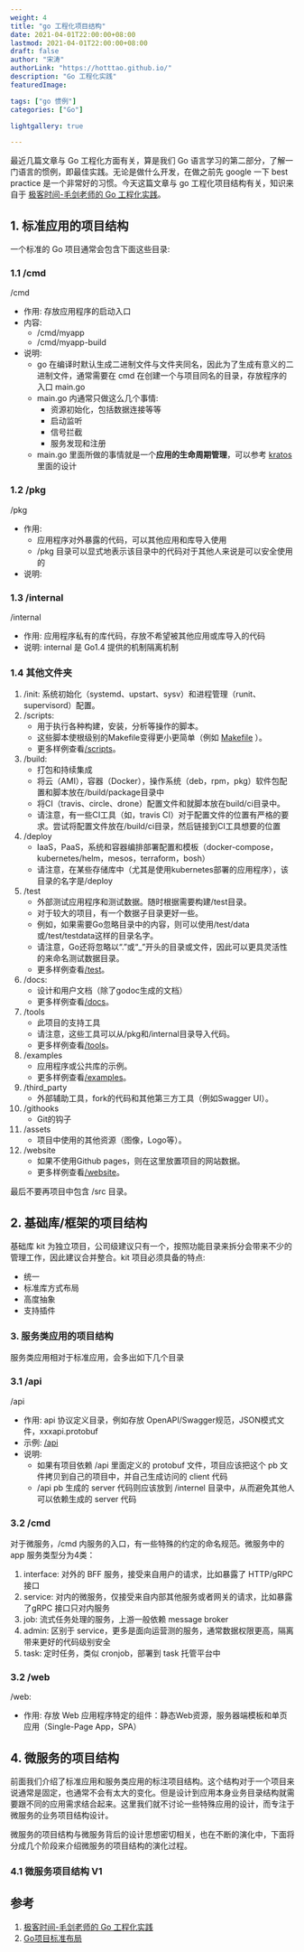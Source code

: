 ```yaml
---
weight: 4
title: "go 工程化项目结构"
date: 2021-04-01T22:00:00+08:00
lastmod: 2021-04-01T22:00:00+08:00
draft: false
author: "宋涛"
authorLink: "https://hotttao.github.io/"
description: "Go 工程化实践"
featuredImage: 

tags: ["go 惯例"]
categories: ["Go"]

lightgallery: true

---
```


最近几篇文章与 Go 工程化方面有关，算是我们 Go 语言学习的第二部分，了解一门语言的惯例，即最佳实践。无论是做什么开发，在做之前先 google 一下 best practice 是一个非常好的习惯。今天这篇文章与 go 工程化项目结构有关，知识来自于 [极客时间-毛剑老师的 Go 工程化实践](https://u.geekbang.org/subject/intro/100107201)。

## 1. 标准应用的项目结构
一个标准的 Go 项目通常会包含下面这些目录:

### 1.1 /cmd
/cmd
- 作用: 存放应用程序的启动入口
- 内容:
    - /cmd/myapp
    - /cmd/myapp-build
- 说明:
    - go 在编译时默认生成二进制文件与文件夹同名，因此为了生成有意义的二进制文件，通常需要在 cmd 在创建一个与项目同名的目录，存放程序的入口 main.go
    - main.go 内通常只做这么几个事情:
        - 资源初始化，包括数据连接等等
        - 启动监听
        - 信号拦截
        - 服务发现和注册
    - main.go 里面所做的事情就是一个**应用的生命周期管理**，可以参考 [kratos](https://github.com/go-kratos/kratos/blob/main/README_zh.md) 里面的设计


### 1.2 /pkg
/pkg
- 作用: 
    - 应用程序对外暴露的代码，可以其他应用和库导入使用
    - /pkg 目录可以显式地表示该目录中的代码对于其他人来说是可以安全使用的
- 说明: 

### 1.3 /internal
/internal
- 作用: 应用程序私有的库代码，存放不希望被其他应用或库导入的代码
- 说明: internal 是 Go1.4 提供的机制隔离机制

### 1.4 其他文件夹
1. /init: 系统初始化（systemd、upstart、sysv）和进程管理（runit、supervisord）配置。
2. /scripts: 
    - 用于执行各种构建，安装，分析等操作的脚本。
    - 这些脚本使根级别的Makefile变得更小更简单（例如 [Makefile](https://github.com/hashicorp/terraform/blob/master/Makefile) ）。
    - 更多样例查看[/scripts](https://github.com/golang-standards/project-layout/blob/master/scripts/README.md)。
3. /build: 
    - 打包和持续集成
    - 将云（AMI），容器（Docker），操作系统（deb，rpm，pkg）软件包配置和脚本放在/build/package目录中
    - 将CI（travis、circle、drone）配置文件和就脚本放在build/ci目录中。
    - 请注意，有一些CI工具（如，travis CI）对于配置文件的位置有严格的要求。尝试将配置文件放在/build/ci目录，然后链接到CI工具想要的位置
4. /deploy
    - IaaS，PaaS，系统和容器编排部署配置和模板（docker-compose，kubernetes/helm，mesos，terraform，bosh）
    - 请注意，在某些存储库中（尤其是使用kubernetes部署的应用程序），该目录的名字是/deploy
5. /test
    - 外部测试应用程序和测试数据。随时根据需要构建/test目录。
    - 对于较大的项目，有一个数据子目录更好一些。
    - 例如，如果需要Go忽略目录中的内容，则可以使用/test/data或/test/testdata这样的目录名字。
    - 请注意，Go还将忽略以“.”或“_”开头的目录或文件，因此可以更具灵活性的来命名测试数据目录。
    - 更多样例查看[/test](https://github.com/golang-standards/project-layout/blob/master/test/README.md)。
6. /docs: 
    - 设计和用户文档（除了godoc生成的文档）
    - 更多样例查看[/docs](https://github.com/golang-standards/project-layout/blob/master/docs/README.md)。
7. /tools
    - 此项目的支持工具
    - 请注意，这些工具可以从/pkg和/internal目录导入代码。
    - 更多样例查看[/tools](https://github.com/golang-standards/project-layout/blob/master/tools/README.md)。
8. /examples
    - 应用程序或公共库的示例。
    - 更多样例查看[/examples](https://github.com/golang-standards/project-layout/blob/master/examples/README.md)。
9. /third_party
    - 外部辅助工具，fork的代码和其他第三方工具（例如Swagger UI）。
10. /githooks
    - Git的钩子
11. /assets
    - 项目中使用的其他资源（图像，Logo等）。
12. /website
    - 如果不使用Github pages，则在这里放置项目的网站数据。
    - 更多样例查看[/website](https://github.com/golang-standards/project-layout/blob/master/website/README.md)。

最后不要再项目中包含 /src 目录。

## 2. 基础库/框架的项目结构
基础库 kit 为独立项目，公司级建议只有一个，按照功能目录来拆分会带来不少的管理工作，因此建议合并整合。kit 项目必须具备的特点:
- 统一
- 标准库方式布局
- 高度抽象
- 支持插件

### 3. 服务类应用的项目结构
服务类应用相对于标准应用，会多出如下几个目录

### 3.1 /api
/api
- 作用: api 协议定义目录，例如存放 OpenAPI/Swagger规范，JSON模式文件，xxxapi.protobuf
- 示例: [/api](https://github.com/golang-standards/project-layout/blob/master/api/README.md)
- 说明:
    - 如果有项目依赖 /api 里面定义的 protobuf 文件，项目应该把这个 pb 文件拷贝到自己的项目中，并自己生成访问的 client 代码
    - /api pb 生成的 server 代码则应该放到 /internel 目录中，从而避免其他人可以依赖生成的 server 代码

### 3.2 /cmd
对于微服务，/cmd 内服务的入口，有一些特殊的约定的命名规范。微服务中的 app 服务类型分为4类：
1. interface: 对外的 BFF 服务，接受来自用户的请求，比如暴露了 HTTP/gRPC 接口
2. service: 对内的微服务，仅接受来自内部其他服务或者网关的请求，比如暴露了gRPC 接口只对内服务
3. job: 流式任务处理的服务，上游一般依赖 message broker
4. admin: 区别于 service，更多是面向运营测的服务，通常数据权限更高，隔离带来更好的代码级别安全
5. task: 定时任务，类似 cronjob，部署到 task 托管平台中

### 3.2 /web
/web:
- 作用: 存放 Web 应用程序特定的组件：静态Web资源，服务器端模板和单页应用（Single-Page App，SPA）

## 4. 微服务的项目结构
前面我们介绍了标准应用和服务类应用的标注项目结构。这个结构对于一个项目来说通常是固定，也通常不会有太大的变化。但是设计到应用本身业务目录结构就需要跟不同的应用需求结合起来。这里我们就不讨论一些特殊应用的设计，而专注于微服务的业务项目结构设计。

微服务的项目结构与微服务背后的设计思想密切相关，也在不断的演化中，下面将分成几个阶段来介绍微服务的项目结构的演化过程。

### 4.1 微服务项目结构 V1

## 参考
1. [极客时间-毛剑老师的 Go 工程化实践](https://u.geekbang.org/subject/intro/100107201)
2. [Go项目标准布局](https://github.com/golang-standards/project-layout/blob/master/README_zh-CN.md)